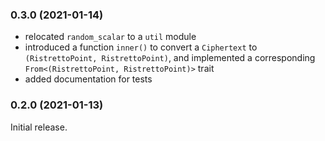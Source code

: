 ### 0.3.0 (2021-01-14)
* relocated `random_scalar` to a `util` module
* introduced a function `inner()` to convert a `Ciphertext` to `(RistrettoPoint, RistrettoPoint)`, and implemented a corresponding `From<(RistrettoPoint, RistrettoPoint)>` trait
* added documentation for tests

### 0.2.0 (2021-01-13)
Initial release.